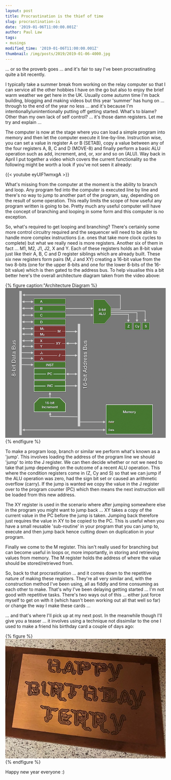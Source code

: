 ```yaml
---
layout: post
title: Procrastination is the thief of time
slug: procrastination-is
date: '2019-01-06T11:00:00.001Z'
author: Paul Law
tags:
- musings
modified_time: '2019-01-06T11:00:00.001Z'
thumbnail: /img/posts/2019/2019-01-06-4000.jpg
---
```


... or so the proverb goes ... and it's fair to say I've been procrastinating quite a bit recently.

I typically take a summer break from working on the relay computer so that I can service all the other hobbies I have on the go but also to enjoy the brief warm weather we get here in the UK. Usually come autumn time I'm back building, blogging and making videos but this year 'summer' has hung on ... through to the end of the year no less ... and it's because I'm intentionally/unintentionally putting off getting started. What's to blame? Other than my own lack of self control? ... it's those damn registers. Let me try and explain ...

The computer is now at the stage where you can load a simple program into memory and then let the computer execute it line-by-line. Instruction wise, you can set a value in register A or B (SETAB), copy a value between any of the four registers A, B, C and D (MOVE-8) and finally perform a basic ALU operation such as add, increment, and, or, xor and so on (ALU). Way back in April I put together a video which covers the current functionality so the following might be worth a look if you've not seen it already:

{{< youtube eyUlF1wmxgA >}}

What's missing from the computer at the moment is the ability to branch and loop. Any program fed into the computer is executed line by line and there's no way to jump to another part of the program, say, depending on the result of some operation. This really limits the scope of how useful any program written is going to be. Pretty much any useful computer  will have the concept of branching and looping in some form and this computer is no exception.

So, what's required to get looping and branching? There's certainly some more control circuitry required and the sequencer will need to be able to handle more complex instructions (i.e. ones that take more clock cycles to complete) but what we really need is more registers. Another six of them in fact ... M1, M2, J1, J2, X and Y. Each of these registers holds an 8-bit value just like their A, B, C and D register siblings which are already built. These six new registers form pairs (M, J and XY) creating a 16-bit value from the two 8-bits (one for the upper 8-bits and one for the lower 8-bits of the 16-bit value) which is then gated to the address bus. To help visualise this a bit better here's the overall architecture diagram taken from the video above:

{% figure caption:"Architecture Diagram %}![Architecture Diagram](/img/posts/2019/2019-01-06-0000.png){% endfigure %}

To make a program loop, branch or similar we perform what's known as a 'jump'. This involves loading the address of the program line we should 'jump' to into the J register. We can then decide whether or not we need to take that jump depending on the outcome of a recent ALU operation. This where the condition registers come in (Z, Cy and S) so that we can jump if the ALU operation was zero, had the sign bit set or caused an arithmetic overflow (carry). If the jump is wanted we copy the value in the J register over to the program counter (PC) which then means the next instruction will be loaded from this new address.

The XY register is used in the scenario where after jumping somewhere else in the program you might want to jump back ... XY takes a copy of the current value in the PC before the jump is taken. Jumping back therefore just requires the value in XY to be copied to the PC. This is useful when you have a small reusable 'sub-routine' in your program that you can jump to, execute and then jump back hence cutting down on duplication in your program.

Finally we come to the M register. This isn't really used for branching but can become useful in loops or, more importantly, in storing and retrieving values from memory. The M register holds the address of where the value should be stored/retrieved from.

So, back to that procrastination ... and it comes down to the repetitive nature of making these registers. They're all very similar and, with the construction method I've been using, all as fiddly and time consuming as each other to make. That's why I've been delaying getting started ... I'm not good with repetitive tasks. There's two ways out of this ... either just force myself to get on with it (which hasn't been working out all that well so far) or change the way I make these cards ...

... and that's where I'll pick up at my next post. In the meanwhile though I'll give you a teaser ... it involves using a technique not dissimilar to the one I used to make a friend his birthday card a couple of days ago:

{% figure %}![Friend's birthday card](/img/posts/2019/2019-01-06-0001.jpg){% endfigure %}

Happy new year everyone :)
